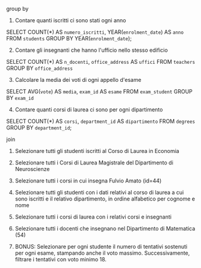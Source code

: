 group by

1. Contare quanti iscritti ci sono stati ogni anno

SELECT COUNT(*) AS `numero_iscritti`, YEAR(`enrolment_date`) AS `anno`
FROM `students`
GROUP BY YEAR(`enrolment_date`);

2. Contare gli insegnanti che hanno l'ufficio nello stesso edificio

SELECT COUNT(*) AS `n_docenti`, `office_address` AS `uffici` 
FROM `teachers`
GROUP BY `office_address`

3. Calcolare la media dei voti di ogni appello d'esame

SELECT AVG(`vote`) AS `media`, `exam_id` AS `esame`
FROM `exam_student`
GROUP BY `exam_id`


4. Contare quanti corsi di laurea ci sono per ogni dipartimento

SELECT COUNT(*) AS `corsi`, `department_id` AS `dipartimento`
FROM `degrees`
GROUP BY `department_id`;

join

1. Selezionare tutti gli studenti iscritti al Corso di Laurea in Economia



 2. Selezionare tutti i Corsi di Laurea Magistrale del Dipartimento di
 Neuroscienze



 3. Selezionare tutti i corsi in cui insegna Fulvio Amato (id=44)



 4. Selezionare tutti gli studenti con i dati relativi al corso di laurea a cui
 sono iscritti e il relativo dipartimento, in ordine alfabetico per cognome e
 nome



 5. Selezionare tutti i corsi di laurea con i relativi corsi e insegnanti



 6. Selezionare tutti i docenti che insegnano nel Dipartimento di
 Matematica (54)


 
 7. BONUS: Selezionare per ogni studente il numero di tentativi sostenuti
 per ogni esame, stampando anche il voto massimo. Successivamente,
 filtrare i tentativi con voto minimo 18.
